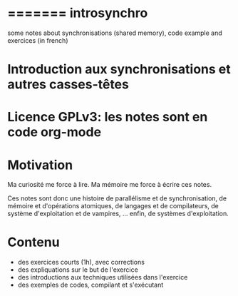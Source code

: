 
=======
introsynchro
============

some notes about synchronisations (shared memory), code example and
exercices (in french)

Introduction aux synchronisations et autres casses-têtes
========================================================

# Licence GPLv3: les notes sont en code org-mode #

# Motivation #

Ma curiosité me force à lire. Ma mémoire me force à écrire ces notes.

Ces notes sont donc une histoire de parallélisme et de
synchronisation, de mémoire et d'opérations atomiques, de langages et
de compilateurs, de système d'exploitation et de vampires, ... enfin,
de systèmes d'exploitation.

# Contenu #

- des exercices courts (1h), avec corrections
- des expliquations sur le but de l'exercice
- des introductions aux techniques utilisées dans l'exercice
- des exemples de codes, compilant et s'exécutant

